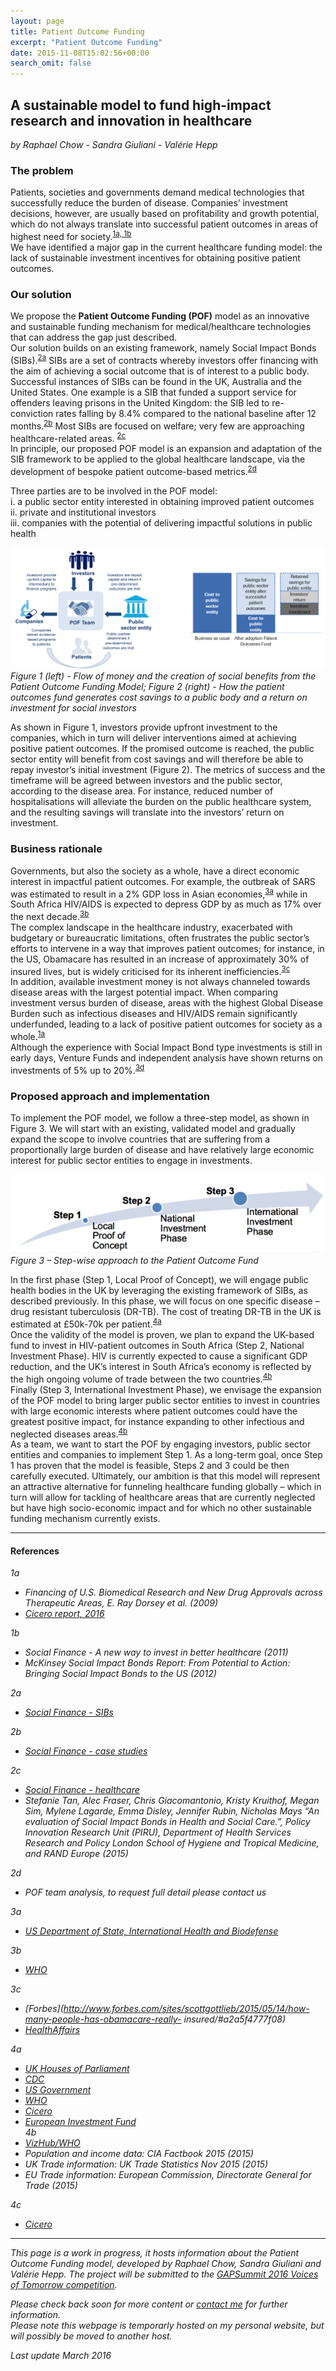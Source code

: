 ```yaml
---
layout: page
title: Patient Outcome Funding
excerpt: "Patient Outcome Funding"
date: 2015-11-08T15:02:56+00:00
search_omit: false
---
```




## A sustainable model to fund high-impact research and innovation in healthcare  
*by Raphael Chow - Sandra Giuliani - Valérie Hepp*  

### The problem  
Patients, societies and governments demand medical technologies that successfully reduce the burden of disease. Companies’ investment decisions, however, are usually based on profitability and growth potential, which do not always translate into successful patient outcomes in areas of highest need for society.<sup>[1a, 1b](#ref1)</sup>  
We have identified a major gap in the current healthcare funding model: the lack of sustainable investment incentives for obtaining positive patient outcomes.  
  

### Our solution  
We propose the <b>Patient Outcome Funding (POF)</b> model as an innovative and sustainable funding mechanism for medical/healthcare technologies that can address the gap just described.  
Our solution builds on an existing framework, namely Social Impact Bonds (SIBs).<sup>[2a](#ref2)</sup>   SIBs are a set of contracts whereby investors offer financing with the aim of achieving a social outcome that is of interest to a public body. Successful instances of SIBs can be found in the UK, Australia and the United States. One example is a SIB that funded a support service for offenders leaving prisons in the United Kingdom: the SIB led to re-conviction rates falling by 8.4% compared to the national baseline after 12 months.<sup>[2b](#ref2)</sup>   Most SIBs are focused on welfare; very few are approaching healthcare-related areas. <sup>[2c](#ref2)</sup>   
In principle, our proposed POF model is an expansion and adaptation of the SIB framework to be applied to the global healthcare landscape, via the development of bespoke patient outcome-based metrics.<sup>[2d](#ref2)</sup>  

Three parties are to be involved in the POF model:  
i.	a public sector entity interested in obtaining improved patient outcomes  
ii.	private and institutional investors  
iii.	companies with the potential of delivering impactful solutions in public health  

![Patient Outcome Funding - model](/images/pof_model.png)  
*Figure 1 (left) - Flow of money and the creation of social benefits from the Patient Outcome Funding Model; Figure 2 (right) - How the patient outcomes fund generates cost savings to a public body and a return on investment for social investors*  
  
As shown in Figure 1, investors provide upfront investment to the companies, which in turn will deliver interventions aimed at achieving positive patient outcomes. If the promised outcome is reached, the public sector entity will benefit from cost savings and will therefore be able to repay investor’s initial investment (Figure 2). The metrics of success and the timeframe will be agreed between investors and the public sector, according to the disease area. For instance, reduced number of hospitalisations will alleviate the burden on the public healthcare system, and the resulting savings will translate into the investors’ return on investment.  

### Business rationale  
Governments, but also the society as a whole, have a direct economic interest in impactful patient outcomes. For example, the outbreak of SARS was estimated to result in a 2% GDP loss in Asian economies,<sup>[3a](#ref3)</sup> while in South Africa HIV/AIDS is expected to depress GDP by as much as 17% over the next decade.<sup>[3b](#ref3)</sup>    
The complex landscape in the healthcare industry, exacerbated with budgetary or bureaucratic limitations, often frustrates the public sector’s efforts to intervene in a way that improves patient outcomes; for instance, in the US, Obamacare has resulted in an increase of approximately 30% of insured lives, but is widely criticised for its inherent inefficiencies.<sup>[3c](#ref3)</sup>  
In addition, available investment money is not always channeled towards disease areas with the largest potential impact. When comparing investment versus burden of disease, areas with the highest Global Disease Burden such as infectious diseases and HIV/AIDS remain significantly underfunded, leading to a lack of positive patient outcomes for society as a whole.<sup>[1a](#ref1)</sup>    
Although the experience with Social Impact Bond type investments is still in early days, Venture Funds and independent analysis have shown returns on investments of 5% up to 20%.<sup>[3d](#ref3)</sup>    

### Proposed approach and implementation    
To implement the POF model, we follow a three-step model, as shown in Figure 3. We will start with an existing, validated model and gradually expand the scope to involve countries that are suffering from a proportionally large burden of disease and have relatively large economic interest for public sector entities to engage in investments.  


![Patient Outcome Funding - implementation](/images/pof_steps.png)  
*Figure 3 – Step-wise approach to the Patient Outcome Fund*  


In the first phase (Step 1, Local Proof of Concept), we will engage public health bodies in the UK by leveraging the existing framework of SIBs, as described previously. In this phase, we will focus on one specific disease – drug resistant tuberculosis (DR-TB). The cost of treating DR-TB in the UK is estimated at £50k-70k per patient.<sup>[4a](#ref4)</sup>  
Once the validity of the model is proven, we plan to expand the UK-based fund to invest in HIV-patient outcomes in South Africa (Step 2, National Investment Phase). HIV is currently expected to cause a significant GDP reduction, and the UK’s interest in South Africa’s economy is reflected by the high ongoing volume of trade between the two countries.<sup>[4b](#ref4)</sup>  
Finally (Step 3, International Investment Phase), we envisage the expansion of the POF model to bring larger public sector entities to invest in countries with large economic interests where patient outcomes could have the greatest positive impact, for instance expanding to other infectious and neglected diseases areas.<sup>[4b](#ref4)</sup>  
As a team, we want to start the POF by engaging investors, public sector entities and companies to implement Step 1. As a long-term goal, once Step 1 has proven that the model is feasible, Steps 2 and 3 could be then carefully executed. Ultimately, our ambition is that this model will represent an attractive alternative for funneling healthcare funding globally – which in turn will allow for tackling of healthcare areas that are currently neglected but have high socio-economic impact and for which no other sustainable funding mechanism currently exists. 

-------------------------------------------------------------------------
  
#### References  
<a name="ref1"></a>
<i>
1a  
- Financing of U.S. Biomedical Research and New Drug Approvals across Therapeutic Areas, E. Ray Dorsey et al. (2009)  
- [Cicero report, 2016](http://www.cicero-group.com/Research-Analysis/Pain_in_spain_report.pdf)  

1b  
- Social Finance - A new way to invest in better healthcare (2011)    
- McKinsey Social Impact Bonds Report: From Potential to Action: Bringing Social Impact Bonds to the US (2012)  
  
<a name="ref2"></a>
2a  
- [Social Finance - SIBs](http://www.socialfinance.org.uk/services/social-impact-bonds/)  

2b  
- [Social Finance - case studies](http://www.socialfinance.org.uk/wp-content/uploads/2015/06/Case-Studies.pdf)    
  
2c  
- [Social Finance - healthcare](http://www.socialfinance.org.il/social-impact-bonds/42/reducing-development-type-2-diabetes-in-high-risk-pre-diabetics)   
- Stefanie Tan, Alec Fraser, Chris Giacomantonio, Kristy Kruithof, Megan Sim, Mylene Lagarde, Emma Disley, Jennifer Rubin, Nicholas Mays “An evaluation of Social Impact Bonds in Health and Social Care.”, Policy Innovation Research Unit (PIRU), Department of Health Services Research and Policy London School of Hygiene and Tropical Medicine, and RAND Europe (2015)  
   
2d  
- POF team analysis, to request full detail please contact us    
  
<a name="ref3"></a> 
3a  
- [US Department of State, International Health and Biodefense](http://www.state.gov/e/oes/intlhealthbiodefense/id/)   
  
3b  
- [WHO](http://www.who.int/trade/glossary/story051/en/)  
  
3c  
- [Forbes](http://www.forbes.com/sites/scottgottlieb/2015/05/14/how-many-people-has-obamacare-really- insured/#a2a5f4777f08)  
- [HealthAffairs](http://content.healthaffairs.org/content/early/2015/05/04/hlthaff.2015.0266.full)  
  
<a name="ref4"></a> 
4a  
- [UK Houses of Parliament](http://researchbriefings.files.parliament.uk/documents/POST-PN-416/POST-PN-416.pdf)  
- [CDC](http://www.cdc.gov/tb/topic/drtb/default.htm)  
- [US Government](https://www.whitehouse.gov/sites/default/files/microsites/ostp/national_action_plan_for_tuberculosis_20151204_final.pdf)  
- [WHO](http://www.who.int/mediacentre/news/releases/2015/tuberculosis-mortality/en/)  
- [Cicero](http://www.cicero-group.com/Research-Analysis/Pain_in_spain_report.pdf)  
- [European Investment Fund](https://issuu.com/cfi.co/docs/spring2013/24)  
4b  
- [VizHub/WHO](http://vizhub.healthdata.org/gbd-compare/)    
- Population and income data: CIA Factbook 2015 (2015)  
- UK Trade information: UK Trade Statistics Nov 2015 (2015)  
- EU Trade information: European Commission, Directorate General for Trade (2015)  
  
4c  
- [Cicero](http://www.cicero-group.com/Research-Analysis/Pain_in_spain_report.pdf)  
<i/>

-----------------------------------------------------------------------------

This page is a work in progress, it hosts information about the Patient Outcome Funding model, developed by Raphael Chow, Sandra Giuliani and Valérie Hepp. The project will be submitted to the [GAPSummit 2016 Voices of Tomorrow competition](http://gapsummit.com/2016/programme/).  
  
Please check back soon for more content or [contact me](/contact/) for further information.  
Please note this webpage is temporarly hosted on my personal website, but will possibly be moved to another host.  
  





*Last update March 2016*  